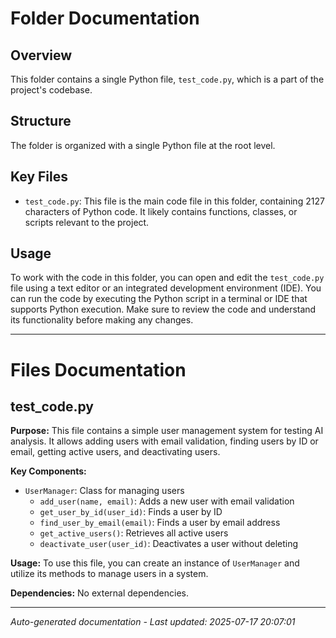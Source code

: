 # Folder Documentation

## Overview
This folder contains a single Python file, `test_code.py`, which is a part of the project's codebase.

## Structure
The folder is organized with a single Python file at the root level.

## Key Files
- `test_code.py`: This file is the main code file in this folder, containing 2127 characters of Python code. It likely contains functions, classes, or scripts relevant to the project.

## Usage
To work with the code in this folder, you can open and edit the `test_code.py` file using a text editor or an integrated development environment (IDE). You can run the code by executing the Python script in a terminal or IDE that supports Python execution. Make sure to review the code and understand its functionality before making any changes.

---

# Files Documentation

## test_code.py

**Purpose:** This file contains a simple user management system for testing AI analysis. It allows adding users with email validation, finding users by ID or email, getting active users, and deactivating users.

**Key Components:**
- `UserManager`: Class for managing users
  - `add_user(name, email)`: Adds a new user with email validation
  - `get_user_by_id(user_id)`: Finds a user by ID
  - `find_user_by_email(email)`: Finds a user by email address
  - `get_active_users()`: Retrieves all active users
  - `deactivate_user(user_id)`: Deactivates a user without deleting

**Usage:** To use this file, you can create an instance of `UserManager` and utilize its methods to manage users in a system.

**Dependencies:** No external dependencies.

---
*Auto-generated documentation - Last updated: 2025-07-17 20:07:01*
